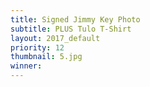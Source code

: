 ```yaml
---
title: Signed Jimmy Key Photo
subtitle: PLUS Tulo T-Shirt
layout: 2017_default
priority: 12
thumbnail: 5.jpg
winner:
---
```

